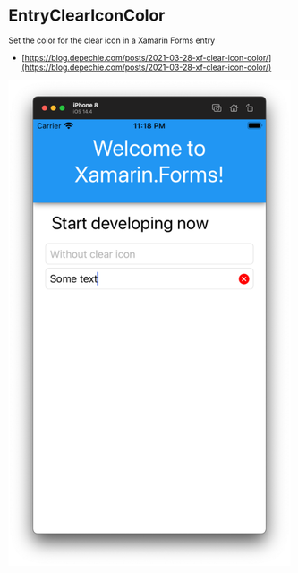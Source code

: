 # EntryClearIconColor
Set the color for the clear icon in a Xamarin Forms entry

* [https://blog.depechie.com/posts/2021-03-28-xf-clear-icon-color/](https://blog.depechie.com/posts/2021-03-28-xf-clear-icon-color/)

![EntryClearIcon](https://github.com/Depechie/depblog/blob/main/content/posts/2021-03-28-XF-Clear-icon-color/images/entryclear.png)
